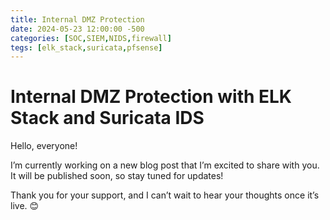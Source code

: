 ```yaml
---
title: Internal DMZ Protection
date: 2024-05-23 12:00:00 -500
categories: [SOC,SIEM,NIDS,firewall]
tegs: [elk_stack,suricata,pfsense]
---
```

# Internal DMZ Protection with ELK Stack and Suricata IDS

Hello, everyone!

I’m currently working on a new blog post that I’m excited to share with you. It will be published soon, so stay tuned for updates!

Thank you for your support, and I can’t wait to hear your thoughts once it’s live. 😊
